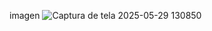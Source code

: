 imagen
![Captura de tela 2025-05-29 130850](https://github.com/user-attachments/assets/f058ebc3-d45a-46d8-90db-31015b8bed99)
